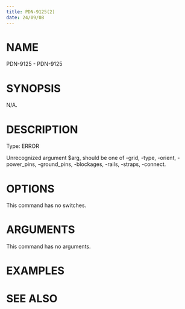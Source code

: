 ```yaml
---
title: PDN-9125(2)
date: 24/09/08
---
```


# NAME

PDN-9125 - PDN-9125

# SYNOPSIS

N/A.

# DESCRIPTION

Type: ERROR

Unrecognized argument $arg, should be one of -grid, -type, -orient, -power_pins, -ground_pins, -blockages, -rails, -straps, -connect.

# OPTIONS

This command has no switches.

# ARGUMENTS

This command has no arguments.

# EXAMPLES

# SEE ALSO
